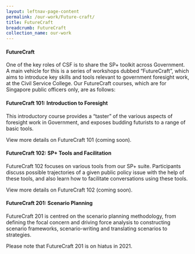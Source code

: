 ```yaml
---
layout: leftnav-page-content
permalink: /our-work/Future-craft/ 
title: FutureCraft
breadcrumb: FutureCraft
collection_name: our-work
---
```



#### **FutureCraft**

One of the key roles of CSF is to share the SP+ toolkit across Government. A main vehicle for this is a series of workshops dubbed “FutureCraft”, which aims to introduce key skills and tools relevant to government foresight work, at the Civil Service College. Our FutureCraft courses, which are for Singapore public officers only, are as follows:

#### **FutureCraft 101: Introduction to Foresight**

This introductory course provides  a “taster” of the various aspects of foresight work in Government, and exposes budding futurists to a range of basic tools. 

View more details on FutureCraft 101 (coming soon). 

#### **FutureCraft 102: SP+ Tools and Facilitation**

FutureCraft 102 focuses on various tools from our SP+ suite. Participants discuss possible trajectories of a given public policy issue with the help of these tools, and also learn how to facilitate conversations using these tools.

 View more details on FutureCraft 102 (coming soon). 

#### **FutureCraft 201: Scenario Planning**

FutureCraft 201 is centred on the scenario planning methodology, from defining the focal concern and driving force analysis to constructing scenario frameworks, scenario-writing and translating scenarios to strategies.

Please note that FutureCraft 201 is on hiatus in 2021.

